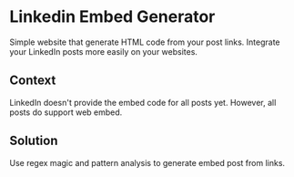 # Linkedin Embed Generator

Simple website that generate HTML code from your post links. 
Integrate your LinkedIn posts more easily on your websites.

## Context

LinkedIn doesn't provide the embed code for all posts yet. 
However, all posts do support web embed. 

## Solution

Use regex magic and pattern analysis to generate embed post from links.